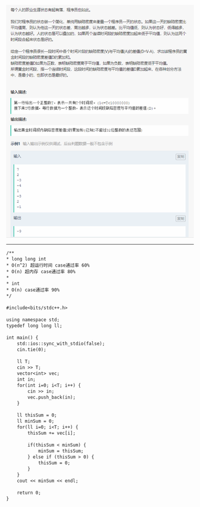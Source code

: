 ![](1.png)

----

	/**
	* long long int
	* O(n^2) 超运行时间 case通过率 60%
	* O(n) 超内存 case通过率 80%
	*
	* int 
	* O(n) case通过率 90%
	*/
	
	#include<bits/stdc++.h>
	
	using namespace std;
	typedef long long ll;
	
	int main() {
	    std::ios::sync_with_stdio(false);
	    cin.tie(0);
	
	    ll T;
	    cin >> T;
	    vector<int> vec;
	    int in;
	    for(int i=0; i<T; i++) {
	        cin >> in;
	        vec.push_back(in);
	    }
	
	    ll thisSum = 0;
	    ll minSum = 0;
	    for(ll i=0; i<T; i++) {
	        thisSum += vec[i];
	
	        if(thisSum < minSum) {
	            minSum = thisSum;
	        } else if (thisSum > 0) {
	            thisSum = 0;
	        }
	    }
	    cout << minSum << endl;
	
	    return 0;
	}